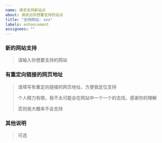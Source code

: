 ```yaml
---
name: 请求支持新站点
about: 请说出你想要支持的站点
title: "支持网站: xxx"
labels: enhancement
assignees: ""
---
```


### 新的网站支持

> 请输入你想要支持的网站

### 有重定向链接的网页地址

> 请填写有重定向链接的网页地址，方便我定位支持
>
> 个人精力有限，我不太可能会在网站中一个一个的去找，感谢你的理解
>
> 否则我大概率不会支持

### 其他说明

> 可选
